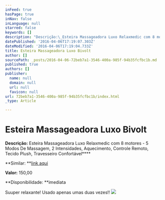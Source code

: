 ```yaml
---
inFeed: true
hasPage: true
inNav: false
inLanguage: null
starred: false
keywords: []
description: "Descrição:\_Esteira Massageadora Luxo Relaxmedic com 8 motores - 5 Modos De Massagem, 2 Intensidades, Aquecimento, Controle Remoto, Tecido Plush, Travesseiro Confortável"
datePublished: '2016-04-06T17:19:07.303Z'
dateModified: '2016-04-06T17:19:04.733Z'
title: Esteira Massageadora Luxo Bivolt
author: []
sourcePath: _posts/2016-04-06-72beb7a1-3546-400a-985f-94b35fcfbc1b.md
published: true
authors: []
publisher:
  name: null
  domain: null
  url: null
  favicon: null
url: 72beb7a1-3546-400a-985f-94b35fcfbc1b/index.html
_type: Article

---
```

# Esteira Massageadora Luxo Bivolt

**Descrição:** Esteira Massageadora Luxo Relaxmedic com 8 motores - 5 Modos De Massagem, 2 Intensidades, Aquecimento, Controle Remoto, Tecido Plush, Travesseiro Confortável****

**Similar: **[link aqui][0]

**Valor:** 150,00

**Disponibilidade: **imediata

Suuper relaxante! Usado apenas umas duas vezes!!
![](https://the-grid-user-content.s3-us-west-2.amazonaws.com/3f99e263-25b5-45a4-a417-47b850217a85.jpg)

[0]: http://www.americanas.com.br/produto/112941892/esteira-de-massagem-luxo-8-motores-relaxmedic?opn=YSMESP&loja=02&WT.srch=1&epar=bp_pl_00_go_pla-bs-todas